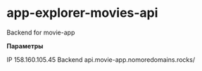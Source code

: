 # app-explorer-movies-api

Backend for movie-app

**Параметры**

IP 158.160.105.45
Backend api.movie-app.nomoredomains.rocks/
